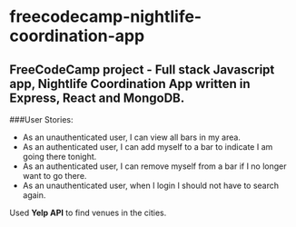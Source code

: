 # freecodecamp-nightlife-coordination-app

## FreeCodeCamp project - Full stack Javascript app, Nightlife Coordination App written in Express, React and MongoDB.

###User Stories: 
- As an unauthenticated user, I can view all bars in my area.
- As an authenticated user, I can add myself to a bar to indicate I am going there tonight.
- As an authenticated user, I can remove myself from a bar if I no longer want to go there.
- As an unauthenticated user, when I login I should not have to search again.

Used **Yelp API** to find venues in the cities.
